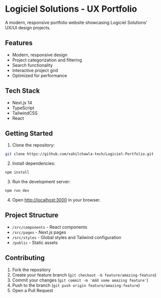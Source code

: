 # Logiciel Solutions - UX Portfolio

A modern, responsive portfolio website showcasing Logiciel Solutions' UX/UI design projects.

## Features

- Modern, responsive design
- Project categorization and filtering
- Search functionality
- Interactive project grid
- Optimized for performance

## Tech Stack

- Next.js 14
- TypeScript
- TailwindCSS
- React

## Getting Started

1. Clone the repository:
```bash
git clone https://github.com/sahilchawla-tech/Logiciel-Portfolio.git
```

2. Install dependencies:
```bash
npm install
```

3. Run the development server:
```bash
npm run dev
```

4. Open [http://localhost:3000](http://localhost:3000) in your browser.

## Project Structure

- `/src/components` - React components
- `/src/pages` - Next.js pages
- `/src/styles` - Global styles and Tailwind configuration
- `/public` - Static assets

## Contributing

1. Fork the repository
2. Create your feature branch (`git checkout -b feature/amazing-feature`)
3. Commit your changes (`git commit -m 'Add some amazing feature'`)
4. Push to the branch (`git push origin feature/amazing-feature`)
5. Open a Pull Request
